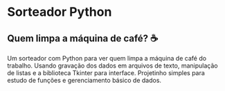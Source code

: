 # Sorteador Python
## Quem limpa a máquina de café? ☕
Um sorteador com Python para ver quem limpa a máquina de café do trabalho.
Usando gravação dos dados em arquivos de texto, manipulação de listas e a biblioteca Tkinter para interface.
Projetinho simples para estudo de funções e gerenciamento básico de dados.
